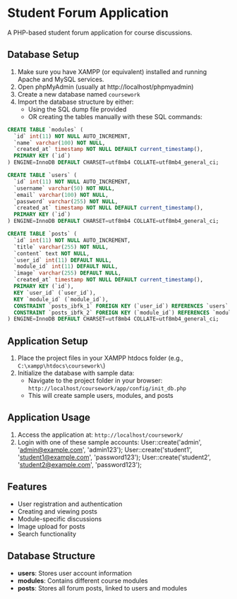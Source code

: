# Student Forum Application

A PHP-based student forum application for course discussions.

## Database Setup

1. Make sure you have XAMPP (or equivalent) installed and running Apache and MySQL services.
2. Open phpMyAdmin (usually at http://localhost/phpmyadmin)
3. Create a new database named `coursework`
4. Import the database structure by either:
   - Using the SQL dump file provided
   - OR creating the tables manually with these SQL commands:

```sql
CREATE TABLE `modules` (
  `id` int(11) NOT NULL AUTO_INCREMENT,
  `name` varchar(100) NOT NULL,
  `created_at` timestamp NOT NULL DEFAULT current_timestamp(),
  PRIMARY KEY (`id`)
) ENGINE=InnoDB DEFAULT CHARSET=utf8mb4 COLLATE=utf8mb4_general_ci;

CREATE TABLE `users` (
  `id` int(11) NOT NULL AUTO_INCREMENT,
  `username` varchar(50) NOT NULL,
  `email` varchar(100) NOT NULL,
  `password` varchar(255) NOT NULL,
  `created_at` timestamp NOT NULL DEFAULT current_timestamp(),
  PRIMARY KEY (`id`)
) ENGINE=InnoDB DEFAULT CHARSET=utf8mb4 COLLATE=utf8mb4_general_ci;

CREATE TABLE `posts` (
  `id` int(11) NOT NULL AUTO_INCREMENT,
  `title` varchar(255) NOT NULL,
  `content` text NOT NULL,
  `user_id` int(11) DEFAULT NULL,
  `module_id` int(11) DEFAULT NULL,
  `image` varchar(255) DEFAULT NULL,
  `created_at` timestamp NOT NULL DEFAULT current_timestamp(),
  PRIMARY KEY (`id`),
  KEY `user_id` (`user_id`),
  KEY `module_id` (`module_id`),
  CONSTRAINT `posts_ibfk_1` FOREIGN KEY (`user_id`) REFERENCES `users` (`id`) ON DELETE CASCADE,
  CONSTRAINT `posts_ibfk_2` FOREIGN KEY (`module_id`) REFERENCES `modules` (`id`) ON DELETE CASCADE,
) ENGINE=InnoDB DEFAULT CHARSET=utf8mb4 COLLATE=utf8mb4_general_ci;
```

## Application Setup

1. Place the project files in your XAMPP htdocs folder (e.g., `C:\xampp\htdocs\coursework\`)
2. Initialize the database with sample data:
   - Navigate to the project folder in your browser: `http://localhost/coursework/app/config/init_db.php`
   - This will create sample users, modules, and posts

## Application Usage

1. Access the application at: `http://localhost/coursework/`
2. Login with one of these sample accounts:
    User::create('admin', 'admin@example.com', 'admin123');
    User::create('student1', 'student1@example.com', 'password123');
    User::create('student2', 'student2@example.com', 'password123');

## Features

- User registration and authentication
- Creating and viewing posts
- Module-specific discussions
- Image upload for posts
- Search functionality

## Database Structure

- **users**: Stores user account information
- **modules**: Contains different course modules
- **posts**: Stores all forum posts, linked to users and modules 